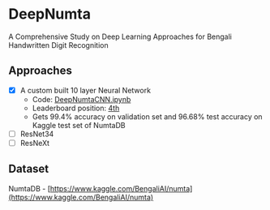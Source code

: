 # DeepNumta

A Comprehensive Study on Deep Learning Approaches for Bengali Handwritten Digit Recognition

## Approaches

* [x] A custom built 10 layer Neural Network
  * Code: [DeepNumtaCNN.ipynb](./DeepNumtaCNN.ipynb)
  * Leaderboard position: [4th](https://www.kaggle.com/samnan/competitions)
  * Gets 99.4% accuracy on validation set and 96.68% test accuracy on Kaggle test set of NumtaDB
* [ ] ResNet34
* [ ] ResNeXt

## Dataset

NumtaDB - [https://www.kaggle.com/BengaliAI/numta](https://www.kaggle.com/BengaliAI/numta)

